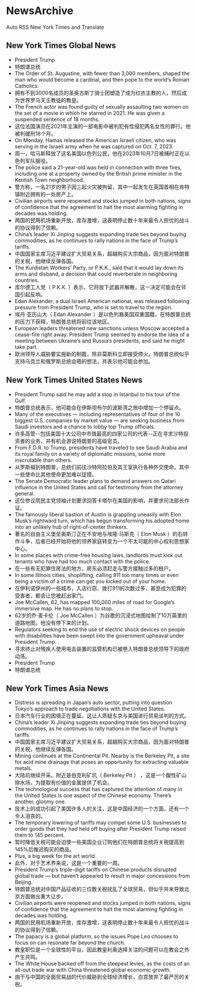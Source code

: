 # NewsArchive
Auto RSS New York Times and Translate

## New York Times Global News
* President Trump
* 特朗谱总统
* The Order of St. Augustine, with fewer than 3,000 members, shaped the man who would become a cardinal, and then pope to the world’s Roman Catholics.
* 拥有不到3000名成员的圣奥古斯丁骑士团塑造了成为红衣主教的人，然后成为世界罗马天主教徒的教皇。
* The French actor was found guilty of sexually assaulting two women on the set of a movie in which he starred in 2021. He was given a suspended sentence of 18 months.
* 这位法国演员在2021年主演的一部电影中被判犯有性侵犯两名女性的罪行。他被判缓刑18个月。
* On Monday, Hamas released the American Israeli citizen, who was serving in the Israeli army when he was captured on Oct. 7, 2023.
* 周一，哈马斯释放了这名美国以色列公民，他在2023年10月7日被捕时正在以色列军队服役。
* The police said a 21-year-old was held in connection with three fires, including one at a property owned by the British prime minister in the Kentish Town neighborhood.
* 警方称，一名21岁的男子因三起火灾被拘留，其中一起发生在英国首相在肯特镇附近拥有的一处房产上。
* Civilian airports were reopened and stocks jumped in both nations, signs of confidence that the agreement to halt the most alarming fighting in decades was holding.
* 两国的民用机场重新开放，库存激增，这表明停止数十年来最令人担忧的战斗的协议得到了信赖。
* China’s leader Xi Jinping suggests expanding trade ties beyond buying commodities, as he continues to rally nations in the face of Trump’s tariffs.
* 中国国家主席习近平建议扩大贸易关系，超越购买大宗商品，因为面对特朗普的关税，他继续反弹各国。
* The Kurdistan Workers’ Party, or P.K.K., said that it would lay down its arms and disband, a decision that could reverberate in neighboring countries.
* 库尔德工人党（ P.K.K. ）表示，它将放下武器并解散，这一决定可能会在邻国引起反响。
* Edan Alexander, a dual Israeli American national, was released following pressure from President Trump, who is set to travel to the region.
* 埃丹·亚历山大（ Edan Alexander ）是以色列裔美国双重国籍，在特朗普总统的压力下获释，特朗普总统将前往该地区。
* European leaders threatened new sanctions unless Moscow accepted a cease-fire right away. President Trump seemed to endorse the idea of a meeting between Ukraine’s and Russia’s presidents, and said he might take part.
* 欧洲领导人威胁要实施新的制裁，除非莫斯科立即接受停火。特朗普总统似乎支持乌克兰和俄罗斯总统会晤的想法，并表示他可能会参加。

## New York Times United States News
* President Trump said he may add a stop in Istanbul to his tour of the Gulf.
* 特朗普总统表示，他可能会在伊斯坦布尔的波斯湾之旅中增加一个停留点。
* Many of the executives — including representatives of four of the 10 biggest U.S. companies by market value — are seeking business from Saudi investors and a chance to lobby top Trump officials.
* 许多高管--包括美国十大公司中市值最高的四家公司的代表--正在寻求沙特投资者的业务，并有机会游说特朗普的高级官员。
* From F.D.R. to Trump, presidents have traveled to see Saudi Arabia and its royal family on a variety of diplomatic missions, some more inscrutable than others.
* 从罗斯福到特朗普，总统们前往沙特阿拉伯及其王室执行各种外交使命，其中一些使命比其他使命更加难以捉摸。
* The Senate Democratic leader plans to demand answers on Qatari influence in the United States and call for testimony from the attorney general.
* 这位参议院民主党领袖计划要求回答卡塔尔在美国的影响，并要求司法部长作证。
* The famously liberal bastion of Austin is grappling uneasily with Elon Musk’s rightward turn, which has begun transforming his adopted home  into an unlikely hub of right-of-center thinkers.
* 著名的自由主义堡垒奥斯汀正在不安地与埃隆·马斯克（ Elon Musk ）的右转作斗争，后者已经开始将他的领养家庭转变为一个不太可能的中心权利思想家中心。
* In some places with crime-free housing laws, landlords must kick out tenants who have had too much contact with the police.
* 在一些有无犯罪住房法的地方，房东必须赶走与警方接触过多的租户。
* In some Illinois cities, shoplifting, calling 911 too many times or even being a victim of a crime can get you kicked out of your home.
* 在伊利诺伊州的一些城市，入店行窃、拨打911的次数过多，甚至成为犯罪的受害者，都会让您被赶出家门。
* Joe McCallen, 62, has mapped 100,000 miles of road for Google’s immersive map. He has no plans to stop.
* 62岁的乔·麦卡伦（ Joe McCallen ）为谷歌的沉浸式地图绘制了10万英里的道路地图。他没有停下来的计划。
* Regulators seeking to end the use of electric shock devices on people with disabilities have been swept into the government upheaval under President Trump.
* 寻求终止对残疾人使用电击装置的监管机构已被卷入特朗普总统领导下的政府动荡。
* President Trump
* 特朗谱总统

## New York Times Asia News
* Distress is spreading in Japan’s auto sector, putting into question Tokyo’s approach to trade negotiations with the United States.
* 日本汽车行业的困境正在蔓延，这让人质疑东京与美国进行贸易谈判的方式。
* China’s leader Xi Jinping suggests expanding trade ties beyond buying commodities, as he continues to rally nations in the face of Trump’s tariffs.
* 中国国家主席习近平建议扩大贸易关系，超越购买大宗商品，因为面对特朗普的关税，他继续反弹各国。
* Mining continues at the Continental Pit. Nearby is the Berkeley Pit, a site for acid mine drainage that poses an opportunity for extracting valuable metals.
* 大陆坑继续开采。附近是伯克利矿坑（ Berkeley Pit ） ，这是一个酸性矿山排水场，为提取有价值的金属提供了机会。
* The technological success that has captured the attention of many in the United States is one aspect of the Chinese economy. There’s another, gloomy one.
* 技术上的成功引起了美国许多人的关注，这是中国经济的一个方面。还有一个令人沮丧的。
* The temporary lowering of tariffs may compel some U.S. businesses to order goods that they had held off buying after President Trump raised them to 145 percent.
* 暂时降低关税可能会迫使一些美国企业订购他们在特朗普总统将关税提高到145%后推迟购买的商品。
* Plus, a big week for the art world.
* 此外，对于艺术界来说，这是一个重要的一周。
* President Trump’s triple-digit tariffs on Chinese products disrupted global trade — but haven’t appeared to result in major concessions from Beijing.
* 特朗普总统对中国产品征收的三位数关税扰乱了全球贸易，但似乎并未导致北京方面做出重大让步。
* Civilian airports were reopened and stocks jumped in both nations, signs of confidence that the agreement to halt the most alarming fighting in decades was holding.
* 两国的民用机场重新开放，库存激增，这表明停止数十年来最令人担忧的战斗的协议得到了信赖。
* The papacy is a global platform, so the issues Pope Leo chooses to focus on can resonate far beyond the church.
* 教皇职位是一个全球性的平台，因此教皇利奥选择关注的问题可以在教会之外产生共鸣。
* The White House backed off from the steepest levies, as the costs of an all-out trade war with China threatened global economic growth.
* 由于与中国的全面贸易战的代价威胁到全球经济增长，白宫放弃了最严厉的关税。

